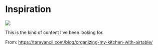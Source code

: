 # Inspiration

![](https://db-feed.s3.amazonaws.com/legacy/Screen_Shot_2018_10_01_at_3_05_09_PM-1538420756191.png)

This is the kind of content I've been looking for.

From: https://taravancil.com/blog/organizing-my-kitchen-with-airtable/